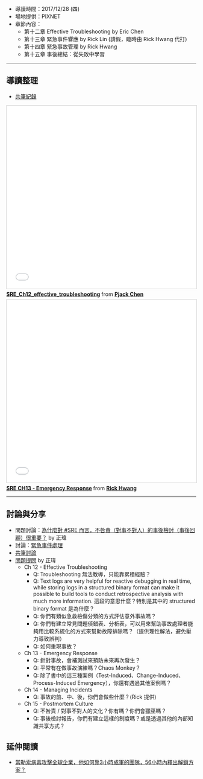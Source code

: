 
* 導讀時間：2017/12/28 (四)
* 場地提供：PIXNET
* 章節內容：
    * 第十二章 Effective Troubleshooting by Eric Chen
    * 第十三章 緊急事件響應 by Rick Lin (請假，臨時由 Rick Hwang 代打)
    * 第十四章 緊急事故管理 by Rick Hwang
    * 第十五章 事後總結：從失敗中學習

---
## 導讀整理

* [共筆紀錄](https://hackmd.io/B1YTFIn1Sy-ze2iwp9G-1A)

<iframe src="//www.slideshare.net/slideshow/embed_code/key/fUwmUxIDiDl0yE" width="595" height="485" frameborder="0" marginwidth="0" marginheight="0" scrolling="no" style="border:1px solid #CCC; border-width:1px; margin-bottom:5px; max-width: 100%;" allowfullscreen> </iframe> <div style="margin-bottom:5px"> <strong> <a href="//www.slideshare.net/pjackchen/srech12effectivetroubleshooting" title="SRE_Ch12_effective_troubleshooting" target="_blank">SRE_Ch12_effective_troubleshooting</a> </strong> from <strong><a href="https://www.slideshare.net/pjackchen" target="_blank">Pjack Chen</a></strong> </div>

<iframe src="//www.slideshare.net/slideshow/embed_code/key/dXsXOuynq08kSW" width="595" height="485" frameborder="0" marginwidth="0" marginheight="0" scrolling="no" style="border:1px solid #CCC; border-width:1px; margin-bottom:5px; max-width: 100%;" allowfullscreen> </iframe> <div style="margin-bottom:5px"> <strong> <a href="//www.slideshare.net/rickhwang/sre-ch13-emergency-response" title="SRE CH13 - Emergency Response" target="_blank">SRE CH13 - Emergency Response</a> </strong> from <strong><a href="https://www.slideshare.net/rickhwang" target="_blank">Rick Hwang</a></strong> </div>


---
## 討論與分享

* 問題討論：[為什麼對 #SRE 而言，不咎責（對事不對人）的事後檢討（事後回顧）很重要？](https://www.facebook.com/groups/sre.taiwan/permalink/1031016787064225/) by 正瑋
* 討論：[緊急事件處理](https://www.facebook.com/groups/sre.taiwan/permalink/949123225253582/)
* [共筆討論](https://www.facebook.com/groups/sre.taiwan/permalink/943386619160576/)
* [問題提問](https://www.facebook.com/groups/sre.taiwan/permalink/943460072486564/) by 正瑋
    * Ch 12 - Effective Troubleshooting
        * Q: Troubleshooting 無法教導，只能靠累積經驗？
        * Q: Text logs are very helpful for reactive debugging in real time, while storing logs in a structured binary format can make it possible to build tools to conduct retrospective analysis with much more information. 這段的意思什麼？特別是其中的 structured binary format 是為什麼？
        * Q: 你們有類似急救檢傷分類的方式評估意外事故嗎？
        * Q: 你們有建立常見問題偵錯表、分析表，可以用來幫助事故處理者能夠用比較系統化的方式來幫助故障排除嗎？（提供理性解法，避免壓力導致誤判）
       * Q: 如何重現事故？
    * Ch 13 - Emergency Response
        * Q: 針對事故，會補測試來預防未來再次發生？
        * Q: 平常有在做事故演練嗎？Chaos Monkey？
        * Q: 除了書中的這三種案例（Test-Induced、Change-Induced、Process-Induced Emergency），你還有遇過其他案例嗎？
    * Ch 14 - Managing Incidents
        * Q: 事故的前、中、後，你們會做些什麼？(Rick 提供)
    * Ch 15 - Postmortem Culture
        * Q: 不咎責 / 對事不對人的文化？你有嗎？你們會獵巫嗎？
        * Q: 事後檢討報告，你們有建立這樣的制度嗎？或是透過其他的內部知識共享方式？



## 延伸閱讀

* [當勒索病毒攻擊全球企業，他如何靠3小時成軍的團隊，56小時內釋出解鎖方案？](https://www.managertoday.com.tw/articles/view/55387)

